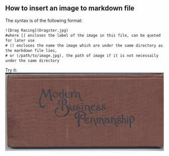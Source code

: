 ## How to insert an image to markdown file

The syntax is of the following format:
```
![Drag Racing](Dragster.jpg)
#where [] encloses the label of the image in this file, can be quoted for later use
# () encloses the name the image which are under the same directory as the markdown file lies, 
# or (/path/to/image.jpg), the path of image if it is not necessaily under the same directory
```

Try it:
![image0](Mills_Modern_Business_Penmanship_image0.jpg)
